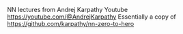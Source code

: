 NN lectures from Andrej Karpathy Youtube https://youtube.com/@AndrejKarpathy
Essentially a copy of https://github.com/karpathy/nn-zero-to-hero
